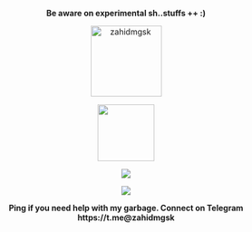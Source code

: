 <p align="center"><strong>Be aware on experimental sh..stuffs ++ :)</strong></p>
<p align="center"><img width="125" src="https://komarev.com/ghpvc/?username=zahidmgsk&style=flat-square" alt="zahidmgsk"></p>
<p align="center"><img width="100" src="https://user-images.githubusercontent.com/46964018/92511405-a5d08d80-f1e3-11ea-8883-7f063030787a.gif"></p>
<p align="center"><a href="https://github.com/zahidmgsk"><img src="https://github-readme-stats.vercel.app/api?username=zahidmgsk&show_icons=true&theme=dark"></a></p>
<p align="center"><a href="https://github.com/zahidmgsk"><img src="https://github-readme-stats.vercel.app/api/top-langs/?username=zahidmgsk&theme=dark&layout=compact"></a></p>
<p align="center"><strong>Ping if you need help with my garbage. Connect on Telegram https://t.me@zahidmgsk </p>
